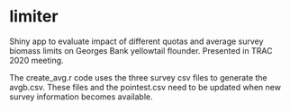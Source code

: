 # limiter

Shiny app to evaluate impact of different quotas and average survey biomass limits on Georges Bank yellowtail flounder. Presented in TRAC 2020 meeting.

The create_avg.r code uses the three survey csv files to generate the avgb.csv. These files and the pointest.csv need to be updated when new survey information becomes available.
